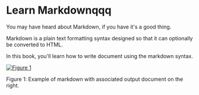 Learn Markdownqqq
========

You may have heard about Markdown, if you have it's a good thing.

Markdown is a plain text formatting syntax designed so that it can optionally be converted to HTML.

In this book, you'll learn how to write document using the markdown syntax.

[![Figure 1](./assets/preview.png)](./assets/preview.png)

Figure 1: Example of markdown with associated output document on the right.

